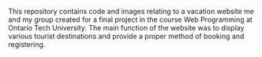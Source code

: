 This repository contains code and images relating to a vacation website me and my group created for a final project in the course Web Programming at Ontario Tech University. The main function of the website was to display various tourist destinations and provide a proper method of booking and registering.
